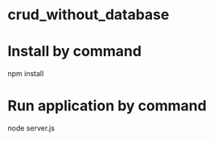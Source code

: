 # crud_without_database

# Install by command
npm install

# Run application by command
node server.js